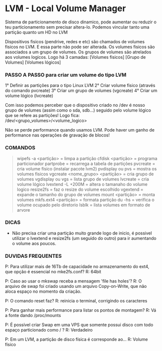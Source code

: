# LVM - Local Volume Manager

Sistema de particionamento de disco dinamico, pode aumentar ou reduzir o teu particionamento sem precisar altera-lo.
Podemos vincular tanto uma partição quanto um HD no LVM

Dispositivos fisicos (pendrive, redes e etc) são chamados de volumes fisicos no LVM. E essa parte não pode ser alterada.
Os volumes fisicos são associados a um grupo de volumes. Os grupos de volumes são atrelados aos volumes logicos.
Logo há 3 camadas:
 [Volumes fisicos]
 [Grupo de Volumes]
 [Volumes lógicos]


### PASSO A PASSO para criar um volume do tipo LVM

1° Definir as partições para o tipo Linux LVM
2° Criar volume fisico (através do comando pvcreate)
3° Criar um grupo de volumes (vgcreate)
4° Criar um volume lógico (lvcreate)

Com isso podemos perceber que o dispositivo criado no /dev é nosso grupo de volumes (assim como o sda, sdb...) seguido
pelo volume lógico que se refere as partições! Logo fica:
/dev/<grupo_volumes>/<volume_logico>

Não se perde performance quando usamos LVM. Pode haver um ganho de performance nas operações de gravação de blocos!


### COMANDOS
> wipefs -a <partição> = limpa a partição
> cfdisk <partição> = programa particionador
> partprobe <diretorio> = recarrega a tabela de partições
> pvcreate = cria volume físico (instalar pacote lvm2)
> pvdisplay ou pvs = mostra os volumes fisicos
> vgcreate <nome_grupo> <partição> = cria grupo de volumes
> vgdisplay ou vgs = lista grupo de volumes
> lvcreate = cria volume lógico
> lvextend -L +200M <volume> = altera o tamanaho do volume logico
> resize2fs = faz o resize do volume escolhido
> vgextend = expande o tamanho do grupo de volumes
> mount <partição> <diretorio> = monta volumes
> mkfs.ext4 <partição> = formata partição
> du -hs <diretorio> = verifica o volume ocupado pelo diretorio
> lsblk = lista volumes em formato de arvore

### DICAS
- Não precisa criar uma partição muito grande logo de inicio, é possivel utilizar o lvextend e resize2fs (um seguido do outro) para ir aumentando o volume aos poucos.



### DUVIDAS FREQUENTES
P: Para utilizar mais de 16Tb de capacidade no armazenamento do ext4, que opção é essencial no mke2fs.conf?
R: 64bit

P: Caso ao usar o mkswap receba a mensagem 'file has holes'?
R: O arquivo de swap foi criado usando um arquivo Copy-on-Write, que não aloca espaço no momento da criação.

P: O comando reset faz?
R: reinicia o terminal, corrigindo os caracteres

P: Para ganhar mais performance para listar os pontos de montagem?
R: Vá a fonte dando /proc/mounts

P: É possível criar Swap em uma VPS que somente possui disco com todo espaço particionado como / ?
R: Verdadeiro

P: Em um LVM, a partição de disco física é corresponde ao...
R: Volume físico
